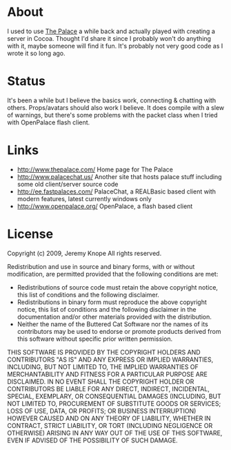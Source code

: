 About
==========
I used to use [The Palace](http://www.thepalace.com/) a while back and actually played with creating a server in Cocoa.  Thought I'd share it since I probably won't do anything with it, maybe someone will find it fun.  It's probably not very good code as I wrote it so long ago.

Status
==========
It's been a while but I believe the basics work, connecting & chatting with others.  Props/avatars should also work I believe.  It does compile with a slew of warnings, but there's some problems with the packet class when I tried with OpenPalace flash client.

Links
==========

* http://www.thepalace.com/ Home page for The Palace
* http://www.palacechat.us/ Another site that hosts palace stuff including some old client/server source code
* http://ee.fastpalaces.com/ PalaceChat, a REALBasic based client with modern features, latest currently windows only
* http://www.openpalace.org/ OpenPalace, a flash based client

License
==========
Copyright (c) 2009, Jeremy Knope
All rights reserved.

Redistribution and use in source and binary forms, with or without modification, are permitted provided that the following conditions are met:

 * Redistributions of source code must retain the above copyright notice, this list of conditions and the following disclaimer.
 * Redistributions in binary form must reproduce the above copyright notice, this list of conditions and the following disclaimer in the documentation and/or other materials provided with the distribution.
 * Neither the name of the Buttered Cat Software nor the names of its contributors may be used to endorse or promote products derived from this software without specific prior written permission.

THIS SOFTWARE IS PROVIDED BY THE COPYRIGHT HOLDERS AND CONTRIBUTORS "AS IS" AND ANY EXPRESS OR IMPLIED WARRANTIES, INCLUDING, BUT NOT LIMITED TO, THE IMPLIED WARRANTIES OF MERCHANTABILITY AND FITNESS FOR A PARTICULAR PURPOSE ARE DISCLAIMED. IN NO EVENT SHALL THE COPYRIGHT HOLDER OR CONTRIBUTORS BE LIABLE FOR ANY DIRECT, INDIRECT, INCIDENTAL, SPECIAL, EXEMPLARY, OR CONSEQUENTIAL DAMAGES (INCLUDING, BUT NOT LIMITED TO, PROCUREMENT OF SUBSTITUTE GOODS OR SERVICES; LOSS OF USE, DATA, OR PROFITS; OR BUSINESS INTERRUPTION) HOWEVER CAUSED AND ON ANY THEORY OF LIABILITY, WHETHER IN CONTRACT, STRICT LIABILITY, OR TORT (INCLUDING NEGLIGENCE OR OTHERWISE) ARISING IN ANY WAY OUT OF THE USE OF THIS SOFTWARE, EVEN IF ADVISED OF THE POSSIBILITY OF SUCH DAMAGE.